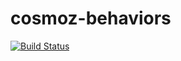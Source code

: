cosmoz-behaviors
=================

[![Build Status](https://travis-ci.org/Neovici/cosmoz-behaviors.svg?branch=master)](https://travis-ci.org/Neovici/cosmoz-behaviors)
